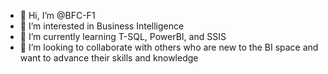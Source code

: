 - 👋 Hi, I’m @BFC-F1
- 👀 I’m interested in Business Intelligence
- 🌱 I’m currently learning T-SQL, PowerBI, and SSIS
- 💞️ I’m looking to collaborate with others who are new to the BI space and want to advance their skills and knowledge


<!---
BFC-F1/BFC-F1 is a ✨ special ✨ repository because its `README.md` (this file) appears on your GitHub profile.
You can click the Preview link to take a look at your changes.
--->
